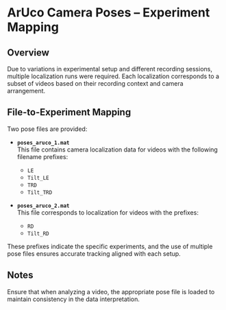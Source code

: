 # ArUco Camera Poses – Experiment Mapping

## Overview

Due to variations in experimental setup and different recording sessions, multiple localization runs were required. Each localization corresponds to a subset of videos based on their recording context and camera arrangement.

## File-to-Experiment Mapping

Two pose files are provided:

- **`poses_aruco_1.mat`**  
  This file contains camera localization data for videos with the following filename prefixes:  
  - `LE`  
  - `Tilt_LE`  
  - `TRD`  
  - `Tilt_TRD`

- **`poses_aruco_2.mat`**  
  This file corresponds to localization for videos with the prefixes:  
  - `RD`  
  - `Tilt_RD`

These prefixes indicate the specific experiments, and the use of multiple pose files ensures accurate tracking aligned with each setup.

## Notes

Ensure that when analyzing a video, the appropriate pose file is loaded to maintain consistency in the data interpretation.
